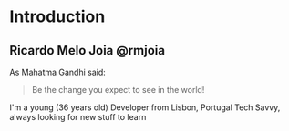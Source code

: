 # Introduction

## Ricardo Melo Joia @rmjoia

As Mahatma Gandhi said:
> Be the change you expect to see in the world!

I'm a young (36 years old) Developer from Lisbon, Portugal
Tech Savvy, always looking for new stuff to learn